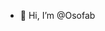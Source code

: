 - 👋 Hi, I’m @Osofab

<!---
Osofab/Osofab is a ✨ special ✨ repository because its `README.md` (this file) appears on your GitHub profile.
You can click the Preview link to take a look at your changes.
--->
